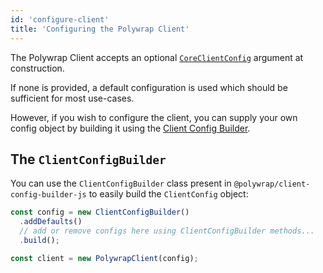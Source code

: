 ```yaml
---
id: 'configure-client'
title: 'Configuring the Polywrap Client'
---
```


The Polywrap Client accepts an optional [`CoreClientConfig`](https://github.com/polywrap/toolchain/blob/origin-0.10/packages/js/core/src/types/CoreClient.ts#L12) argument at construction.

If none is provided, a default configuration is used which should be sufficient for most use-cases.

However, if you wish to configure the client, you can supply your own config object by building it using the [Client Config Builder](../../reference/clients/js/client-config-builder-js.md).

## The `ClientConfigBuilder`

You can use the `ClientConfigBuilder` class present in `@polywrap/client-config-builder-js` to easily build the `ClientConfig` object:

```typescript
const config = new ClientConfigBuilder()
  .addDefaults()
  // add or remove configs here using ClientConfigBuilder methods...
  .build();

const client = new PolywrapClient(config);
```
